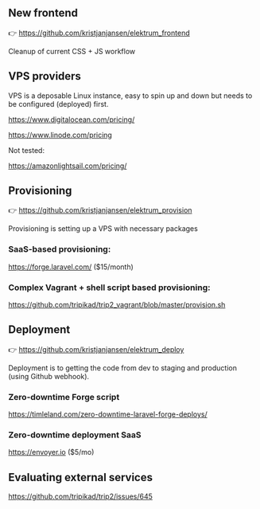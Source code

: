 ## New frontend

👉 https://github.com/kristjanjansen/elektrum_frontend

Cleanup of current CSS + JS workflow

## VPS providers

VPS is a deposable Linux instance, easy to spin up and down but needs to be configured (deployed) first.

https://www.digitalocean.com/pricing/

https://www.linode.com/pricing

Not tested:

https://amazonlightsail.com/pricing/

## Provisioning 

👉 https://github.com/kristjanjansen/elektrum_provision

Provisioning is setting up a VPS with necessary packages

### SaaS-based provisioning:

https://forge.laravel.com/ ($15/month)

### Complex Vagrant + shell script based provisioning:

https://github.com/tripikad/trip2_vagrant/blob/master/provision.sh

## Deployment

👉 https://github.com/kristjanjansen/elektrum_deploy

Deployment is to getting the code from dev to staging and production (using Github webhook).

### Zero-downtime Forge script

https://timleland.com/zero-downtime-laravel-forge-deploys/

### Zero-downtime deployment SaaS

https://envoyer.io ($5/mo)

## Evaluating external services

https://github.com/tripikad/trip2/issues/645